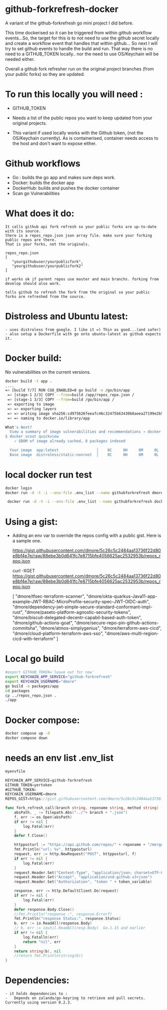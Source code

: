 
github-forkrefresh-docker
=========================

A variant of the github-forkrefresh go mini project I did before. 

This time dockerised so it can be triggered from within github workflow events...So, the target for this is to not need to use the github secret locally and create a workflow event that handles that within github... So next I will try to set github events to handle the build and run. That way there is no need to a GITHUB_TOKEN locally.. nor the need to use OS/Keychain will be needed either.

Overall a github fork refresher run on the original project branches (from your public forks) so they are updated. 

To run this locally you will need :
====================================
- GITHUB_TOKEN
- Needs a list of the public repos you want to keep updated from your original projects.

- This variant if used locally works with the Github token, (not the OS/Keychain currently). As is containerised, container needs 
access to the host and don't want to expose either. 

Github workflows
================

- Go : builds the go app and makes sure deps work.
- Docker: builds the docker app
- DockerHub: builds and pushes the docker container 
- Scan go Vulnerabilities
  
What does it do:
===============

    It calls github api fork refresh so your public forks are up-to-date with its source.
    there is a repos_repo.json json array file. make sure your forking public repos are there.
    That is your forks, not the originals.

    repos_repo.json
    [
       "yourgithubuser/yourpublicfork",
       "yourgithubuser/yourpublicfork2"
    ]

    if works ok if parent repos use master and main branchs. forking from develop should also work. 

    tells github to refresh the fork from the original so your public forks are refreshed from the source.


Distroless and Ubuntu latest:
==============================

    - uses distroless from google. I like it =) Thin as good...(and safer)
    - also setup a Dockerfile with go onto ubuntu-latest as github expects it.


Docker build:
============

No vulnerabilities on the current versions.

```bash
docker build -t app .
....
=> [build 7/7] RUN CGO_ENABLED=0 go build -o /go/bin/app                                                                        11.5s 
 => [stage-1 2/3] COPY --from=build /app/repos_repo.json /                                                                        0.1s 
 => [stage-1 3/3] COPY --from=build /go/bin/app /                                                                                 0.1s 
 => exporting to image                                                                                                            0.1s 
 => => exporting layers                                                                                                           0.1s 
 => => writing image sha256:cd975626feeafc46c32475b63430b8aeea27199e2b532f76ea955164b26c2331                                      0.0s 
 => => naming to docker.io/library/app                                                                                            0.0s

What's Next?
  View a summary of image vulnerabilities and recommendations → docker scout quickview
$ docker scout quickview
    ✓ SBOM of image already cached, 8 packages indexed

  Your image  app:latest                 │    0C     0H     0M     0L   
  Base image  distroless/static:nonroot  │    0C     0H     0M     0L   

```
local docker run test
=====================
```bash
docker login
docker run -d -t -i --env-file .env_list --name githubforkrefresh dmore/github-forkrefresh-docker:main
```

```bash
 docker run -d -t -i --env-file .env_list --name githubforkrefresh docker.io/library/app
```

Using a gist:
============
- Adding an env var to override the repos config with a public gist. Here is a sample one.

  https://gist.githubusercontent.com/dmore/5c26c5c2484aa13736f22d80e8bf4e7e/raw/88ebe3b0d641fc7e8715bfe4056625ac2532953b/repos_repo.json

  curl -XGET https://gist.githubusercontent.com/dmore/5c26c5c2484aa13736f22d80e8bf4e7e/raw/88ebe3b0d641fc7e8715bfe4056625ac2532953b/repos_repo.json

    [
      "dmore/tfsec-terraform-scanner",
      "dmore/okta-quarkus-Java11-app-example-JWT-RBAC-MicroProfile-security-spec-JWT-OIDC-auth",
      "dmore/dependency-jwt-simple-secure-standard-conformant-impl-rust",
      "dmore/paseto-platform-agnostic-security-tokens",
      "dmore/biscuit-delegated-decentr-capabil-based-auth-token",
      "dmore/github-actions-goat",
      "dmore/secure-repo-pin-github-actions-commitsha",
      "dmore/atmos-simplygenius",
      "dmore/terraform-aws-cicd",
      "dmore/cloud-platform-terraform-aws-sso",
      "dmore/aws-multi-region-cicd-with-terraform"
    ]

Local go build
==============

```bash
#export GITHUB_TOKEN='leave out for now'
export KEYCHAIN_APP_SERVICE="github-forkrefresh"
export KEYCHAIN_USERNAME="dmore"
go build -o packages/app
cd packages 
cp ../repos_repo.json .
./app
```

Docker compose: 
===============
```bash
docker compose up -d
docker compose down
```

needs an env list .env_list
===========================
```go
myenvfile

KEYCHAIN_APP_SERVICE=github-forkrefresh
GITHUB_TOKEN=yertoken
#GITHUB_TOKEN=
KEYCHAIN_USERNAME=dmore
REPOS_GIST=https://gist.githubusercontent.com/dmore/5c26c5c2484aa13736f22d80e8bf4e7e/raw/88ebe3b0d641fc7e8715bfe4056625ac2532953b/repos_repo.json
```

```go
func fork_refresh_call(branch string, reponame string, method string) (string, error) {
    absPath, _ := filepath.Abs("../"+ branch + ".json")
    f, err := os.Open(absPath)
    if err != nil {
        log.Fatal(err)
    }
    defer f.Close()

    httpposturl := "https://api.github.com/repos/" + reponame + "/merge-upstream"
    fmt.Println("url: %v", httpposturl)
    request, err := http.NewRequest("POST", httpposturl, f)
    if err != nil {
        log.Fatal(err)
    }
    request.Header.Set("Content-Type", "application/json; charset=UTF-8")
    request.Header.Set("Accept", "application/vnd.github.v3+json")
    request.Header.Set("Authorization", "token " + token_variable)

    response, err := http.DefaultClient.Do(request)
    if err != nil {
        log.Fatal(err)
    }
    defer response.Body.Close()
    //fmt.Println("response :", response.Errorf)
    fmt.Println("response Status:", response.Status)
    b, err := io.ReadAll(response.Body)
    // b, err := ioutil.ReadAll(resp.Body)  Go.1.15 and earlier
    if err != nil {
        log.Fatalln(err)
        return "nil", err
    }
    return string(b), nil
    //return fmt.Println(string(b))
}


```

Dependencies:
=============
    - it holds dependencies to : 
    -   Depends on zalando/go-keyring to retrieve and pull secrets. Currently using version 0.2.3.
